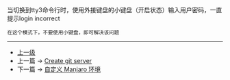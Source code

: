 <!-- ctl + alt + f3 login incorrect -->

当切换到tty3命令行时，使用外接键盘的小键盘（开启状态）输入用户密码，一直提示login incorrect

```
在这个模式下，不要使用小键盘，即可解决该问题
```


---
- [上一级](README.md)
- 上一篇 -> [Create git server](createGitServer.md)
- 下一篇 -> [自定义 Manjaro 环境](customManjaroEnv.md)
